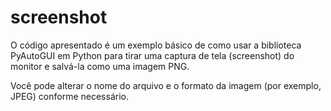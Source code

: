 # screenshot
O código apresentado é um exemplo básico de como usar a biblioteca PyAutoGUI em Python para tirar uma captura de tela (screenshot) do monitor e salvá-la como uma imagem PNG.

Você pode alterar o nome do arquivo e o formato da imagem (por exemplo, JPEG) conforme necessário.
